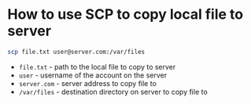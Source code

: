 # How to use SCP to copy local file to server

```bash
scp file.txt user@server.com:/var/files
```

- `file.txt` - path to the local file to copy to server
- `user` - username of the account on the server
- `server.com` - server address to copy file to
- `/var/files` - destination directory on server to copy file to


